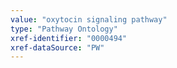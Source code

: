 ```yaml
---
value: "oxytocin signaling pathway"
type: "Pathway Ontology"
xref-identifier: "0000494"
xref-dataSource: "PW"
---
```


